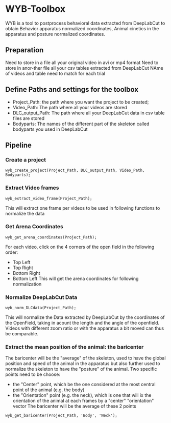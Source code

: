 # WYB-Toolbox
WYB is a tool to postprocess behavioral data extracted from DeepLabCut to obtain Behavior apparatus normalized coordinates, Animal cinetics in the apparatus and posture normalized coordinates.

## Preparation
Need to store in a file all your original video in avi or mp4 format
Need to store in anor-ther file all your csv tables extracted from DeepLabCut
NAme of videos and table need to match for each trial

## Define Paths and settings for the toolbox
- Project_Path: the path where you want the project to be created;
- Video_Path: The path where all your videos are stored
- DLC_output_Path: The path where all your DeepLabCut data in csv table files are stored
- Bodyparts: The names of the different part of the skeleton called bodyparts you used in DeepLabCut

## Pipeline

### Create a project
```
wyb_create_project(Project_Path, DLC_output_Path, Video_Path, Bodyparts);
```


### Extract Video frames

```
wyb_extract_video_frame(Project_Path);
```
This will extract one frame per videos to be used in following functions to normalize the data

### Get Arena Coordinates

```
wyb_get_arena_coordinates(Project_Path);
```
For each video, click on the 4 corners of the open field in the following order:
- Top Left
- Top Right
- Bottom Right
- Bottom Left
This will get the arena coordinates for following normalization

### Normalize DeepLabCut Data

```
wyb_norm_DLCdata(Project_Path);
```
This will normalize the Data extracted by DeepLabCut by the coordinates of the OpenField, taking in acount the length and the angle of the openfield.
Videos with different zoom ratio or with the apparatus a bit moved can thus be comparable.

### Extract the mean position of the animal: the baricenter

The baricenter will be the "average" of the skeleton, used to have the global position and speed of the animal in the apparatus but also further used to normalize the skeleton to have the "posture" of the animal.
Two specific points need to be choose:
- the "Center" point, which be the one considered at the most central point of the animal (e.g. the body)
- the "Orientation" point (e.g. the neck), which is one that will ix the orientation of the animal at each frames by a "center" "orientation" vector
The baricenter will be the average of these 2 points

```
wyb_get_baricenter(Project_Path, 'Body', 'Neck');



